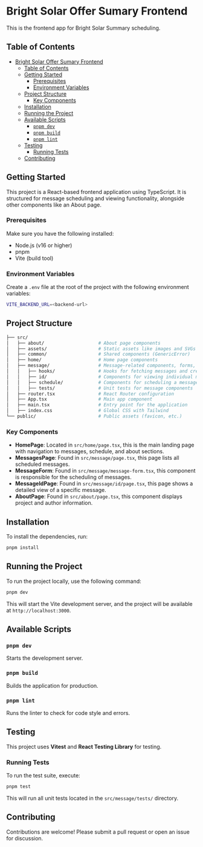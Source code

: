 # Bright Solar Offer Sumary Frontend

This is the frontend app for Bright Solar Summary scheduling.

## Table of Contents
- [Bright Solar Offer Sumary Frontend](#bright-solar-offer-sumary-frontend)
  - [Table of Contents](#table-of-contents)
  - [Getting Started](#getting-started)
    - [Prerequisites](#prerequisites)
    - [Environment Variables](#environment-variables)
  - [Project Structure](#project-structure)
    - [Key Components](#key-components)
  - [Installation](#installation)
  - [Running the Project](#running-the-project)
  - [Available Scripts](#available-scripts)
    - [`pnpm dev`](#pnpm-dev)
    - [`pnpm build`](#pnpm-build)
    - [`pnpm lint`](#pnpm-lint)
  - [Testing](#testing)
    - [Running Tests](#running-tests)
  - [Contributing](#contributing)

## Getting Started

This project is a React-based frontend application using TypeScript. It is structured for message scheduling and viewing functionality, alongside other components like an About page.

### Prerequisites

Make sure you have the following installed:
- Node.js (v16 or higher)
- pnpm
- Vite (build tool)

### Environment Variables

Create a `.env` file at the root of the project with the following environment variables:

```bash
VITE_BACKEND_URL=<backend-url>
```

## Project Structure

```bash
├── src/
│   ├── about/                    # About page components
│   ├── assets/                   # Static assets like images and SVGs
│   ├── common/                   # Shared components (GenericError)
│   ├── home/                     # Home page components
│   ├── message/                  # Message-related components, forms, hooks, etc.
│   │   ├── hooks/                # Hooks for fetching messages and creating messages
│   │   ├── id/                   # Components for viewing individual messages
│   │   ├── schedule/             # Components for scheduling a message
│   │   ├── tests/                # Unit tests for message components
│   ├── router.tsx                # React Router configuration
│   ├── App.tsx                   # Main app component
│   ├── main.tsx                  # Entry point for the application
│   ├── index.css                 # Global CSS with Tailwind
└── public/                       # Public assets (favicon, etc.)
```

### Key Components
- **HomePage**: Located in `src/home/page.tsx`, this is the main landing page with navigation to messages, schedule, and about sections.
- **MessagesPage**: Found in `src/message/page.tsx`, this page lists all scheduled messages.
- **MessageForm**: Found in `src/message/message-form.tsx`, this component is responsible for the scheduling of messages.
- **MessageIdPage**: Found in `src/message/id/page.tsx`, this page shows a detailed view of a specific message.
- **AboutPage**: Found in `src/about/page.tsx`, this component displays project and author information.

## Installation

To install the dependencies, run:

```bash
pnpm install
```

## Running the Project

To run the project locally, use the following command:

```bash
pnpm dev
```

This will start the Vite development server, and the project will be available at `http://localhost:3000`.

## Available Scripts

### `pnpm dev`
Starts the development server.

### `pnpm build`
Builds the application for production.

### `pnpm lint`
Runs the linter to check for code style and errors.

## Testing

This project uses **Vitest** and **React Testing Library** for testing.

### Running Tests

To run the test suite, execute:

```bash
pnpm test
```

This will run all unit tests located in the `src/message/tests/` directory.

## Contributing

Contributions are welcome! Please submit a pull request or open an issue for discussion.
